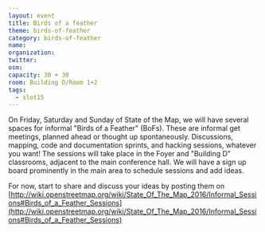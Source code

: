 ```yaml
---
layout: event
title: Birds of a feather
theme: birds-of-feather
category: birds-of-feather
name:
organization:
twitter:
osm:
capacity: 30 + 30
room: Building D/Room 1+2
tags:
  - slot15
---
```


On Friday, Saturday and Sunday of State of the Map, we will have several spaces for informal "Birds of a Feather" (BoFs). These are informal get meetings, planned ahead or thought up spontaneously. Discussions, mapping, code and documentation sprints, and hacking sessions, whatever you want! The sessions will take place in the Foyer and "Building D" classrooms, adjacent to the main conference hall. We will have a sign up board prominently in the main area to schedule sessions and add ideas.

For now, start to share and discuss your ideas by posting them on [http://wiki.openstreetmap.org/wiki/State_Of_The_Map_2016/Informal_Sessions#Birds_of_a_Feather_Sessions](http://wiki.openstreetmap.org/wiki/State_Of_The_Map_2016/Informal_Sessions#Birds_of_a_Feather_Sessions)
